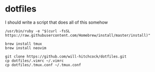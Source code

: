 # dotfiles

I should write a script that does all of this somehow

```
/usr/bin/ruby -e "$(curl -fsSL https://raw.githubusercontent.com/Homebrew/install/master/install)"

brew install tmux
brew install neovim

git clone https://github.com/will-hitchcock/dotfiles.git
cp dotfiles/.vimrc ~/.vimrc
cp dotfiles/.tmux.conf ~/.tmux.conf
```
